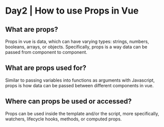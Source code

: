 # Day2 | How to use Props in Vue

## What are props?
Props in vue is data, which can have varying types: strings, numbers, booleans, arrays, or objects.  Specifically, props is a way data can be passed from component to component.
## What are props used for?
Similar to passing variables into functions as arguments with Javascript, props is how data can be passed between different components in vue.

## Where can props be used or accessed?
Props can be used inside the template and/or the script, more specifically, watchers, lifecycle hooks, methods, or computed props.